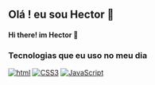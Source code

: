 ## Olá ! eu sou Hector  👋
#### Hi there! im Hector 👋


### Tecnologias que eu uso no meu dia 

[![html](https://img.shields.io/badge/HTML5-E34F26?style=for-the-badge&logo=html5&logoColor=white/)]()
[![CSS3](https://img.shields.io/badge/CSS3-1572B6?style=for-the-badge&logo=css3&logoColor=white/)]()
[![JavaScript](https://img.shields.io/badge/JavaScript-F7DF1E?style=for-the-badge&logo=javascript&logoColor=black)]()


<!--
**Hector1dev/Hector1dev** is a ✨ _special_ ✨ repository because its `README.md` (this file) appears on your GitHub profile.

Here are some ideas to get you started:

- 🔭 Eu sou um programdor front end ...
- 🌱 I’m currently learning ...
- 👯 I’m looking to collaborate on ...
- 🤔 I’m looking for help with ...
- 💬 Ask me about ...
- 📫 How to reach me: ...
- 😄 Pronouns: ...
- ⚡ Fun fact: ...
-->
